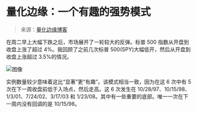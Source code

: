 <!--yml

分类：未分类

日期：2024-05-18 13:38:34

-->

# 量化边缘：一个有趣的强势模式

> 来源：[量化边缘博客](http://quantifiableedges.blogspot.com/2008/09/interesting-pattern-of-strength.html#0001-01-01)

在周二早上大幅下跌之后，市场展开了一轮较大的反弹。标普 500 指数从开盘到收盘上涨了超过 4%。我回顾了之前几次标普 500(SPY)大幅低开，然后从开盘到收盘上涨超过 3.5%的情况。

![图像](https://blogger.googleusercontent.com/img/b/R29vZ2xl/AVvXsEhJYHxtvVoYW9w0ATsB9YO2kpx08dmiinG7ecpifTrynJNrJm1QsUH7lHmVk2kNU7FWCR-u_kDY6F5uu9a9kizxj3bJ9C7lVlOGgsyH8lR5mpBPBby-c5hG4TFozVu_FGQVFEDoOEmGHls/s1600-h/2008-9-17+png.PNG)

实例数量较少意味着这比“显著”更“有趣”。该模式相当一致，因为在这 6 次中有 5 次在下一周收盘前低于入场点，然后走高。这 6 次发生在 10/28/97、10/15/98、1/3/01、7/24/02、3/17/03 和 1/23/08。其中有一些重要的底部。唯一一次在下一周内没有回调的是 10/15/98。
